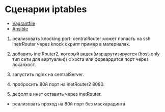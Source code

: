 # Сценарии iptables

* [Vagrantfile](https://github.com/maxonchikbk/otus/blob/main/20.iptables/Vagrantfile)
* [Ansible](https://github.com/maxonchikbk/otus/blob/main/20.iptables/playbook.yml)

1. реализовать knocking port: 
centralRouter может попасть на ssh inetrRouter через knock скрипт пример в материалах.

2. добавить inetRouter2, который виден(маршрутизируется (host-only тип сети для виртуалки)) с хоста или форвардится порт через локалхост.
3. запустить nginx на centralServer.
4. пробросить 80й порт на inetRouter2 8080.
5. дефолт в инет оставить через inetRouter.
* реализовать проход на 80й порт без маскарадинга
